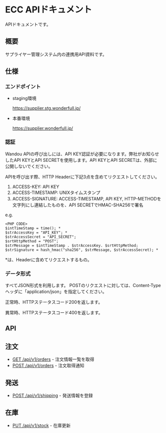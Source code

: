# ECC APIドキュメント
APIドキュメントです。

## 概要
サプライヤー管理システム内の連携用API資料です。

## 仕様
### エンドポイント
* staging環境

  https://supplier.stg.wonderfull.jp/

* 本番環境

  https://supplier.wonderfull.jp/

### 認証
Wandou APIの呼び出しには、API KEY認証が必要になります。弊社がお知らせしたAPI KEYとAPI SECRETを使用します。API KEYとAPI SECRETは、外部に公開しないでください。

APIを呼び出す際、HTTP Headerに下記3点を含めてリクエストしてください。

1) ACCESS-KEY: API KEY
2) ACCESS-TIMESTAMP: UNIXタイムスタンプ
3) ACCESS-SIGNATURE: ACCESS-TIMESTAMP, API KEY, HTTP-METHODを文字列にし連結したものを、API SECRETでHMAC-SHA256で署名

e.g.
```
<PHP CODE>
$intTimeStamp = time(); *
$strAccessKey = "API_KEY"; *
$strAccessSecret = "API_SECRET";
$srtHttpMethod = "POST";
$strMessage = $intTimeStamp . $strAccessKey. $srtHttpMethod;
$strSignature = hash_hmac("sha256", $strMessage, $strAccessSecret); *
```

*は、Headerに含めてリクエストするもの。
### データ形式
すべてJSON形式を利用します。
POSTのリクエストに対しては、Content-Typeヘッダに「application/json」を指定してください。

正常時、HTTPステータスコード200を返します。

異常時、HTTPステータスコード400を返します。

## API

## 注文
* [GET /api/v1/orders](v1_orders.md) - 注文情報一覧を取得
* [POST /api/v1/orders](v1_orders_post.md) - 注文取得通知

## 発送
* [POST /api/v1/shipping](v1_shipping.md) - 発送情報を登録

## 在庫
* [PUT /api/v1/stock](v1_stock.md) - 在庫更新
